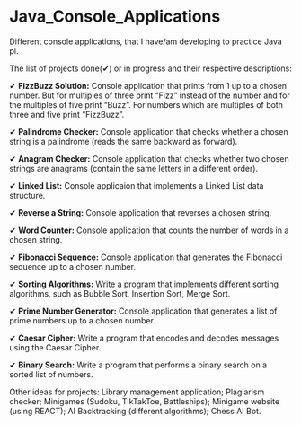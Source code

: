 # Java_Console_Applications

Different console applications, that I have/am developing to practice Java pl.

The list of projects done(✔) or in progress and their respective descriptions:

✔ **FizzBuzz Solution:** Console application that prints from 1 up to a chosen number. But for multiples of three print “Fizz” instead of the number and for the multiples of five print “Buzz”. For numbers which are multiples of both three and five print “FizzBuzz”.

✔ **Palindrome Checker:** Console application that checks whether a chosen string is a palindrome (reads the same backward as forward).

✔ **Anagram Checker:** Console application that checks whether two chosen strings are anagrams (contain the same letters in a different order).

✔ **Linked List:** Console applicaion that implements a Linked List data structure.

✔ **Reverse a String:** Console application that reverses a chosen string.

✔ **Word Counter:** Console application that counts the number of words in a chosen string.

✔ **Fibonacci Sequence:** Console application that generates the Fibonacci sequence up to a chosen number.

✔ **Sorting Algorithms:** Write a program that implements different sorting algorithms, such as Bubble Sort, Insertion Sort, Merge Sort.

✔ **Prime Number Generator:** Console application that generates a list of prime numbers up to a chosen number.

✔ **Caesar Cipher:** Write a program that encodes and decodes messages using the Caesar Cipher.

✔ **Binary Search:** Write a program that performs a binary search on a sorted list of numbers.

Other ideas for projects:
Library management application;
Plagiarism checker;
Minigames (Sudoku, TikTakToe, Battleships);
Minigame website (using REACT);
AI Backtracking (different algorithms);
Chess AI Bot.
